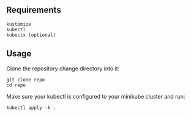 ## Requirements
```
kustomize
kubectl
kubectx (optional)
```

## Usage
Clone the repository change directory into it:
```
git clone repo
cd repo
```

Make sure your kubectl is configured to your minikube cluster and run:
```
kubectl apply -k .
```